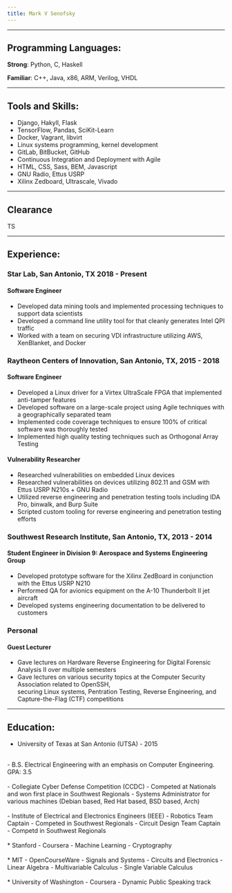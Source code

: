 ```yaml
---
title: Mark V Senofsky
---
```


------

## Programming Languages:

**Strong**: Python, C, Haskell

**Familiar**: C++, Java, x86, ARM, Verilog, VHDL

---

## Tools and Skills:
* Django, Hakyll, Flask
* TensorFlow, Pandas, SciKit-Learn
* Docker, Vagrant, libvirt
* Linux systems programming, kernel development
* GitLab, BitBucket, GitHub
* Continuous Integration and Deployment with Agile
* HTML, CSS, Sass, BEM, Javascript
* GNU Radio, Ettus USRP
* Xilinx Zedboard, Ultrascale, Vivado

---

## Clearance
TS

---

## Experience:

### Star Lab, San Antonio, TX 2018 - Present
#### Software Engineer
* Developed data mining tools and implemented processing techniques to support data scientists
* Developed a command line utility tool for that cleanly generates Intel QPI traffic
* Worked with a team on securing VDI infrastructure utilizing AWS, XenBlanket, and Docker

### Raytheon Centers of Innovation, San Antonio, TX, 2015 - 2018
#### Software Engineer
* Developed a Linux driver for a Virtex UltraScale FPGA that implemented anti-tamper features
* Developed software on a large-scale project using Agile techniques with a geographically separated team
* Implemented code coverage techniques to ensure 100% of critical software was thoroughly tested
* Implemented high quality testing techniques such as Orthogonal Array Testing

#### Vulnerability Researcher
* Researched vulnerabilities on embedded Linux devices
* Researched vulnerabilities on devices utilizing 802.11 and GSM with Ettus USRP N210s + GNU Radio
* Utilized reverse engineering and penetration testing tools including IDA Pro, binwalk, and Burp Suite
* Scripted custom tooling for reverse engineering and penetration testing efforts

### Southwest Research Institute, San Antonio, TX, 2013 - 2014
#### Student Engineer in Division 9: Aerospace and Systems Engineering Group
* Developed prototype software for the Xilinx ZedBoard in conjunction with the Ettus USRP N210
* Performed QA for avionics equipment on the A-10 Thunderbolt II jet aircraft
* Developed systems engineering documentation to be delivered to customers

### Personal
#### Guest Lecturer
* Gave lectures on Hardware Reverse Engineering for Digital Forensic Analysis II over multiple semesters
* Gave lectures on various security topics at the Computer Security Association related to OpenSSH,<br>
  securing Linux systems, Pentration Testing, Reverse Engineering, and Capture-the-Flag (CTF) competitions

---

## Education:
* University of Texas at San Antonio (UTSA) - 2015<br>
<br>
    - B.S. Electrical Engineering with an emphasis on Computer Engineering. GPA: 3.5<br>
<br>
    - Collegiate Cyber Defense Competition (CCDC)
        - Competed at Nationals and won first place in Southwest Regionals
        - Systems Administrator for various machines (Debian based, Red Hat based, BSD based, Arch)<br>
<br>
    - Institute of Electrical and Electronics Engineers (IEEE)
        - Robotics Team Captain - Competed in Southwest Regionals
        - Circuit Design Team Captain - Competd in Southwest Regionals
<br>
<br>
* Stanford - Coursera
    - Machine Learning
    - Cryptography
<br>
<br>
* MIT - OpenCourseWare
    - Signals and Systems
    - Circuits and Electronics
    - Linear Algebra
    - Multivariable Calculus
    - Single Variable Calculus
<br>
<br>
* University of Washington - Coursera
    - Dynamic Public Speaking track
